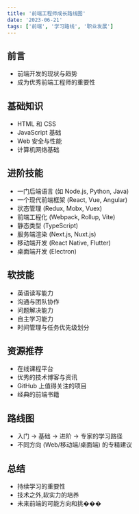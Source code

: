 ```yaml
---
title: '前端工程师成长路线图'
date: '2023-06-21'
tags: ['前端', '学习路线', '职业发展']
---
```


## 前言
- 前端开发的现状与趋势
- 成为优秀前端工程师的重要性

## 基础知识
- HTML 和 CSS
- JavaScript 基础
- Web 安全与性能
- 计算机网络基础

## 进阶技能
- 一门后端语言 (如 Node.js, Python, Java)
- 一个现代前端框架 (React, Vue, Angular)
- 状态管理 (Redux, Mobx, Vuex)
- 前端工程化 (Webpack, Rollup, Vite)
- 静态类型 (TypeScript)
- 服务端渲染 (Next.js, Nuxt.js)
- 移动端开发 (React Native, Flutter)
- 桌面端开发 (Electron)

## 软技能
- 英语读写能力
- 沟通与团队协作
- 问题解决能力
- 自主学习能力
- 时间管理与任务优先级划分

## 资源推荐
- 在线课程平台
- 优秀的技术博客与资讯
- GitHub 上值得关注的项目
- 经典的前端书籍

## 路线图
- 入门 -> 基础 -> 进阶 -> 专家的学习路径
- 不同方向 (Web/移动端/桌面端) 的专精建议

## 总结
- 持续学习的重要性
- 技术之外,软实力的培养
- 未来前端的可能方向和挑��� 